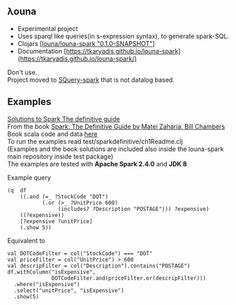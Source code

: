 ## λouna
- Experimental project
- Uses sparql like queries(in s-expression syntax), to generate spark-SQL.
- Clojars [[louna/louna-spark "0.1.0-SNAPSHOT"]](https://clojars.org/louna/louna-spark)  
- Documentation [https://tkaryadis.github.io/louna-spark](https://tkaryadis.github.io/louna-spark/)  

Don't use.       
Project moved to [SQuery-spark](https://github.com/tkaryadis/squery-spark) that is not datalog based.  

## Examples
[Solutions to Spark The definitive guide](https://github.com/tkaryadis/louna-spark-def-guide)  
From the book [Spark: The Definitive Guide by Matei Zaharia, Bill Chambers](https://www.oreilly.com/library/view/spark-the-definitive/9781491912201/)  
Book scala code and data [here](https://github.com/databricks/Spark-The-Definitive-Guide)  
To run the examples read test/sparkdefinitive/ch1Readme.clj  
(Examples and the book solutions are included also inside the louna-spark main repository inside test package)    
The examples are tested with **Apache Spark 2.4.0** and **JDK 8**  

Example query

```
(q  df
    ((.and (=_ ?StockCode "DOT") 
           (.or (>_ ?UnitPrice 600)
                (includes? ?Description "POSTAGE"))) ?expensive)
    ((?expensive))
    [?expensive ?unitPrice]
    (.show 5))
```

Equivalent to
```
val DOTCodeFilter = col("StockCode") === "DOT"
val priceFilter = col("UnitPrice") > 600
val descripFilter = col("Description").contains("POSTAGE") 
df.withColumn("isExpensive", 
              DOTCodeFilter.and(priceFilter.or(descripFilter)))
  .where("isExpensive")
  .select("unitPrice", "isExpensive")
  .show(5) 
```

